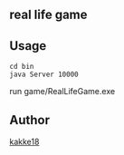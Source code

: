 real life game
---

## Usage
```
cd bin
java Server 10000
```
run game/RealLifeGame.exe

## Author
[kakke18](https://github.com/kakke18)
